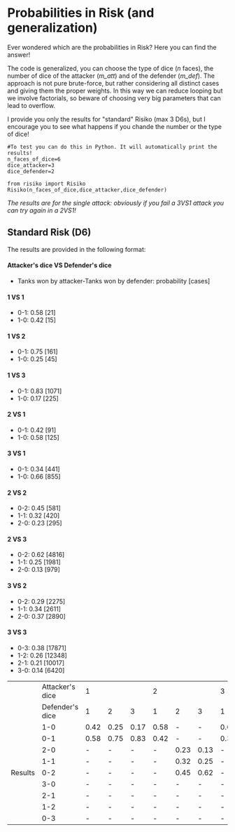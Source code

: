 # Probabilities in Risk (and generalization)
Ever wondered which are the probabilities in Risk?
Here you can find the answer!

The code is generalized, you can choose the type of dice (_n_ faces), the number of dice of the attacker (_m\_att_) and of the defender (_m\_def_).
The approach is not pure brute-force, but rather considering all distinct cases and giving them the proper weights. In this way we can reduce looping but we involve factorials, so beware of choosing very big parameters that can lead to overflow. 

I provide you only the results for "standard" Risiko (max 3 D6s), but I encourage you to see what happens if you chande the number or the type of dice!

```
#To test you can do this in Python. It will automatically print the results!
n_faces_of_dice=6
dice_attacker=3
dice_defender=2

from risiko import Risiko
Risiko(n_faces_of_dice,dice_attacker,dice_defender)
```
_The results are for the single attack: obviously if you fail a 3VS1 attack you can try again in a 2VS1!_
## Standard Risk (D6)
The results are provided in the following format:
#### Attacker's dice VS Defender's dice
* Tanks won by attacker-Tanks won by defender:  probability \[cases\]
#### 1 VS 1
* 0-1: 0.58 \[21\]
* 1-0: 0.42 \[15\]
#### 1 VS 2
* 0-1: 0.75 \[161\]
* 1-0: 0.25 \[45\]
#### 1 VS 3
* 0-1: 0.83 \[1071\]
* 1-0: 0.17 \[225\]
#### 2 VS 1
* 0-1: 0.42 \[91\]
* 1-0: 0.58 \[125\]
#### 3 VS 1
* 0-1: 0.34 \[441\]
* 1-0: 0.66 \[855\]
#### 2 VS 2
* 0-2: 0.45 \[581\]
* 1-1: 0.32 \[420\]
* 2-0: 0.23 \[295\]
#### 2 VS 3
* 0-2: 0.62 \[4816\]
* 1-1: 0.25 \[1981\]
* 2-0: 0.13 \[979\]
#### 3 VS 2
* 0-2: 0.29 \[2275\]
* 1-1: 0.34 \[2611\]
* 2-0: 0.37 \[2890\]
#### 3 VS 3
* 0-3: 0.38 \[17871\]
* 1-2: 0.26 \[12348\]
* 2-1: 0.21 \[10017\]
* 3-0: 0.14 \[6420\]
<table>
  <tr>
    <td></td>
    <td>Attacker's dice</td>
    <td colspan='3'>1</td>
    <td colspan='3'>2</td>
    <td colspan='3'>3</td>
  </tr>
  <tr>
    <td></td>
    <td>Defender's dice</td>
    <td>1</td><td>2</td><td>3</td><td>1</td><td>2</td><td>3</td><td>1</td><td>2</td><td>3</td>
  </tr>
  <tr>
    <td rowspan='9' >Results</td><td>1-0</td><td>0.42</td><td>0.25</td><td>0.17</td> <td>0.58</td><td>-</td><td>-</td> <td>0.66</td><td>-</td><td>-</td>
  </tr>
  <tr><td>0-1</td> <td>0.58</td><td>0.75</td><td>0.83</td>  <td>0.42</td><td>-</td><td>-</td>  <td>0.34</td><td>-</td><td>-</td></tr>
  
  <tr><td>2-0</td> <td>-</td><td>-</td><td>-</td>  <td>-</td><td>0.23</td><td>0.13</td>  <td>-</td><td>0.37</td><td>-</td></tr>
  <tr><td>1-1</td> <td>-</td><td>-</td><td>-</td>  <td>-</td><td>0.32</td><td>0.25</td>  <td>-</td><td>0.34</td><td>-</td></tr>
  <tr><td>0-2</td> <td>-</td><td>-</td><td>-</td>  <td>-</td><td>0.45</td><td>0.62</td>  <td>-</td><td>0.29</td><td>-</td></tr>
  
  <tr><td>3-0</td> <td>-</td><td>-</td><td>-</td>  <td>-</td><td>-</td><td>-</td>  <td>-</td><td>-</td><td>0.14</td></tr>
  <tr><td>2-1</td> <td>-</td><td>-</td><td>-</td>  <td>-</td><td>-</td><td>-</td>  <td>-</td><td>-</td><td>0.21</td></tr>
  <tr><td>1-2</td> <td>-</td><td>-</td><td>-</td>  <td>-</td><td>-</td><td>-</td>  <td>-</td><td>-</td><td>0.26</td></tr>
  <tr><td>0-3</td> <td>-</td><td>-</td><td>-</td>  <td>-</td><td>-</td><td>-</td>  <td>-</td><td>-</td><td>0.38</td></tr>
</table>
